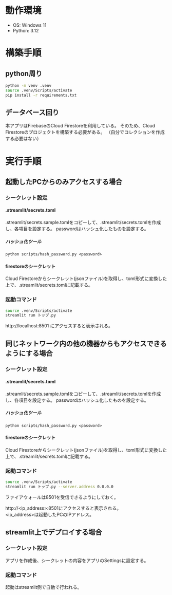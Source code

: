 # 動作環境
- OS: Windows 11
- Python: 3.12

# 構築手順
## python周り
```sh
python -m venv .venv
source .venv/Scripts/activate
pip install -r requirements.txt
```
## データベース回り
本アプリはFirebaseのCloud Firestoreを利用している。
そのため、Cloud Firestoreのプロジェクトを構築する必要がある。
（自分でコレクションを作成する必要はない）


# 実行手順
## 起動したPCからのみアクセスする場合
### シークレット設定
#### .streamlit/secrets.toml
.streamlit/secrets.sample.tomlをコピーして、.streamlit/secrets.tomlを作成し、各項目を設定する。
passwordはハッシュ化したものを設定する。
##### ハッシュ化ツール
`python scripts/hash_password.py <password>`
#### firestoreのシークレット
Cloud Firestoreからシークレット(jsonファイル)を取得し、toml形式に変換した上で、.streamlit/secrets.tomlに記載する。
### 起動コマンド
```sh
source .venv/Scripts/activate
streamlit run トップ.py
```
http://localhost:8501
にアクセスすると表示される。

## 同じネットワーク内の他の機器からもアクセスできるようにする場合
### シークレット設定
#### .streamlit/secrets.toml
.streamlit/secrets.sample.tomlをコピーして、.streamlit/secrets.tomlを作成し、各項目を設定する。
passwordはハッシュ化したものを設定する。
##### ハッシュ化ツール
`python scripts/hash_password.py <password>`
#### firestoreのシークレット
Cloud Firestoreからシークレット(jsonファイル)を取得し、toml形式に変換した上で、.streamlit/secrets.tomlに記載する。
### 起動コマンド
```sh
source .venv/Scripts/activate
streamlit run トップ.py --server.address 0.0.0.0
```
ファイアウォールは8501を受信できるようにしておく。

http://<ip_address>:8501にアクセスすると表示される。  
<ip_address>は起動したPCのIPアドレス。

## streamlit上でデプロイする場合
### シークレット設定
アプリを作成後、シークレットの内容をアプリのSettingsに設定する。
### 起動コマンド
起動はstreamlit側で自動で行われる。
